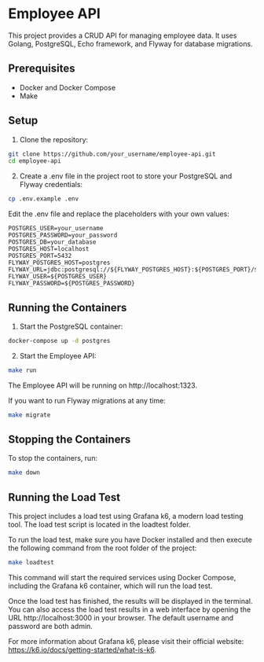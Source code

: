 # Employee API

This project provides a CRUD API for managing employee data. It uses Golang, PostgreSQL, Echo framework, and Flyway for database migrations.

## Prerequisites

- Docker and Docker Compose
- Make

## Setup

1. Clone the repository:

```bash
git clone https://github.com/your_username/employee-api.git
cd employee-api
```

2. Create a .env file in the project root to store your PostgreSQL and Flyway credentials:

```bash
cp .env.example .env
```

Edit the .env file and replace the placeholders with your own values:

```text
POSTGRES_USER=your_username
POSTGRES_PASSWORD=your_password
POSTGRES_DB=your_database
POSTGRES_HOST=localhost
POSTGRES_PORT=5432
FLYWAY_POSTGRES_HOST=postgres
FLYWAY_URL=jdbc:postgresql://${FLYWAY_POSTGRES_HOST}:${POSTGRES_PORT}/${POSTGRES_DB}
FLYWAY_USER=${POSTGRES_USER}
FLYWAY_PASSWORD=${POSTGRES_PASSWORD}
```

## Running the Containers

1. Start the PostgreSQL container:

```bash
docker-compose up -d postgres
```

2. Start the Employee API:

```bash
make run
```

The Employee API will be running on http://localhost:1323.

If you want to run Flyway migrations at any time:

```bash
make migrate
```

## Stopping the Containers

To stop the containers, run:

```bash
make down
```

## Running the Load Test

This project includes a load test using Grafana k6, a modern load testing tool. The load test script is located in the loadtest folder.

To run the load test, make sure you have Docker installed and then execute the following command from the root folder of the project:

```bash
make loadtest
```

This command will start the required services using Docker Compose, including the Grafana k6 container, which will run the load test.

Once the load test has finished, the results will be displayed in the terminal. You can also access the load test results in a web interface by opening the URL http://localhost:3000 in your browser. The default username and password are both admin.

For more information about Grafana k6, please visit their official website: https://k6.io/docs/getting-started/what-is-k6.